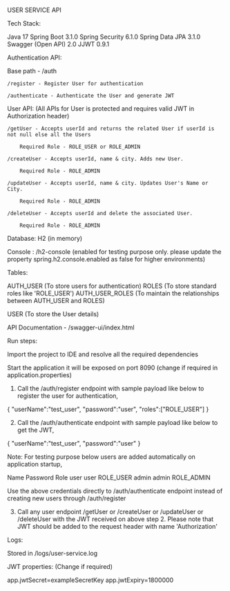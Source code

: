 USER SERVICE API

Tech Stack:

Java 17
Spring Boot 3.1.0
Spring Security 6.1.0
Spring Data JPA 3.1.0
Swagger (Open API) 2.0
JJWT 0.9.1

Authentication API:

Base path - /auth

    /register - Register User for authentication

    /authenticate - Authenticate the User and generate JWT

User API: (All APIs for User is protected and requires valid JWT in Authorization header)

    /getUser - Accepts userId and returns the related User if userId is not null else all the Users

        Required Role - ROLE_USER or ROLE_ADMIN

    /createUser - Accepts userId, name & city. Adds new User.

        Required Role - ROLE_ADMIN

    /updateUser - Accepts userId, name & city. Updates User's Name or City.

        Required Role - ROLE_ADMIN

    /deleteUser - Accepts userId and delete the associated User.

        Required Role - ROLE_ADMIN

Database: H2 (in memory)

Console : /h2-console (enabled for testing purpose only. please update the property spring.h2.console.enabled as false for higher environments)

Tables:

AUTH_USER (To store users for authentication)
ROLES (To store standard roles like 'ROLE_USER')
AUTH_USER_ROLES (To maintain the relationships between AUTH_USER and ROLES)

USER (To store the User details)

API Documentation - /swagger-ui/index.html

Run steps:

Import the project to IDE and resolve all the required dependencies

Start the application it will be exposed on port 8090 (change if required in application.properties)

1. Call the /auth/register endpoint with sample payload like below to register the user for authentication,  

{
"userName":"test_user",
"password":"user",
"roles":["ROLE_USER"]
}

2. Call the /auth/authenticate endpoint with sample payload like below to get the JWT,

{
"userName":"test_user",
"password":"user"
}

Note: For testing purpose below users are added automatically on application startup,

Name    Password    Role
user    user        ROLE_USER
admin   admin       ROLE_ADMIN

Use the above credentials directly to /auth/authenticate endpoint instead of creating new users through /auth/register

3. Call any user endpoint /getUser or /createUser or /updateUser or /deleteUser with the JWT received on above step 2. Please note that JWT should be added to the request header with name 'Authorization'  

Logs: 

Stored in /logs/user-service.log

JWT properties: (Change if required)

app.jwtSecret=exampleSecretKey
app.jwtExpiry=1800000



